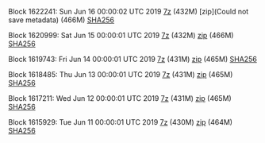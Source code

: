 Block 1622241: Sun Jun 16 00:00:02 UTC 2019 [7z]() (432M) [zip](Could not save metadata) (466M) [SHA256](https://transfer.sh/xCGjV/sha256.txt)

Block 1620999: Sat Jun 15 00:00:01 UTC 2019 [7z](https://transfer.sh/6AyDW/bootstrap.dat.20190615.7z) (432M) [zip](https://transfer.sh/WDlkf/bootstrap.dat.20190615.zip) (466M) [SHA256](https://transfer.sh/6UZyF/sha256.txt)

Block 1619743: Fri Jun 14 00:00:01 UTC 2019 [7z]() (431M) [zip]() (465M) [SHA256]()

Block 1618485: Thu Jun 13 00:00:01 UTC 2019 [7z](https://transfer.sh/pOsBB/bootstrap.dat.20190613.7z) (431M) [zip](https://transfer.sh/8YkE9/bootstrap.dat.20190613.zip) (465M) [SHA256](https://transfer.sh/FRg8F/sha256.txt)

Block 1617211: Wed Jun 12 00:00:01 UTC 2019 [7z](https://transfer.sh/cThhO/bootstrap.dat.20190612.7z) (431M) [zip](https://transfer.sh/lQybB/bootstrap.dat.20190612.zip) (465M) [SHA256](https://transfer.sh/2WREK/sha256.txt)

Block 1615929: Tue Jun 11 00:00:01 UTC 2019 [7z](https://transfer.sh/kR8cT/bootstrap.dat.20190611.7z) (430M) [zip](https://transfer.sh/j7TcD/bootstrap.dat.20190611.zip) (464M) [SHA256](https://transfer.sh/YxFCd/sha256.txt)
